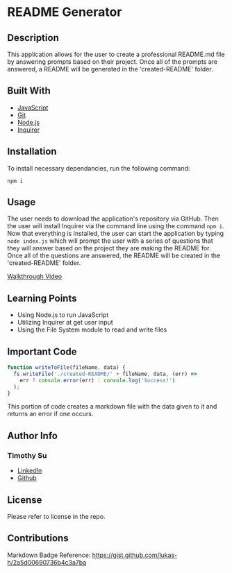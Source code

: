 # README Generator

## Description
This application allows for the user to create a professional README.md file by answering prompts based on their project. Once all of the prompts are answered, a README will be generated in the 'created-README' folder.
## Built With
* [JavaScript](https://developer.mozilla.org/en-US/docs/Web/JavaScript)
* [Git](https://git-scm.com/)
* [Node.js](https://nodejs.org/en/about)
* [Inquirer](https://www.npmjs.com/package/inquirer#documentation)

## Installation

To install necessary dependancies, run the following command: 

```
npm i
```

## Usage
The user needs to download the application's repository via GitHub. Then the user will install Inquirer via the command line using the command ```npm i```. Now that everything is installed, the user can start the application by typing ```node index.js``` which will prompt the user with a series of questions that they will answer based on the project they are making the README for. Once all of the questions are answered, the README will be created in the 'created-README' folder.

[Walkthrough Video](https://drive.google.com/file/d/1GQ8ocp9zwK6rC22K_NZTRFT-Rp5fjO1z/view?usp=drive_link)
## Learning Points
* Using Node.js to run JavaScript
* Utilizing Inquirer at get user input
* Using the File System module to read and write files
## Important Code
```js
function writeToFile(fileName, data) {
  fs.writeFile('./created-README/' + fileName, data, (err) =>
    err ? console.error(err) : console.log('Success!')
  );
}
```
This portion of code creates a markdown file with the data given to it and returns an error if one occurs.
## Author Info

### Timothy Su

* [LinkedIn](https://www.linkedin.com/in/timothysu1/)
* [Github](https://github.com/timothysu1)

## License
Please refer to license in the repo. 
## Contributions
Markdown Badge Reference: https://gist.github.com/lukas-h/2a5d00690736b4c3a7ba
